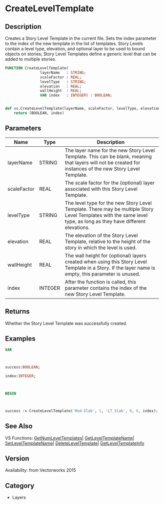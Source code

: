 # CreateLevelTemplate

## Description
Creates a Story Level Template in the current file. Sets the index parameter to the index of the new template in the list of templates. Story Levels contain a level type, elevation, and optional layer to be used to bound objects on stories; Story Level Templates define a generic level that can be added to multiple stories.

```pascal
FUNCTION CreateLevelTemplate(
				layerName   : STRING;
				scaleFactor : REAL;
				levelType   : STRING;
				elevation   : REAL;
				wallHeight  : REAL;
				VAR index   : INTEGER) : BOOLEAN;
```

```python

def vs.CreateLevelTemplate(layerName, scaleFactor, levelType, elevation, wallHeight):
    return (BOOLEAN, index)
```

## Parameters
|Name|Type|Description|
|---|---|---|
|layerName|STRING|The layer name for the new Story Level Template.  This can be blank, meaning that layers will not be created for instances of the new Story Level Template.|
|scaleFactor|REAL|The scale factor for the (optional) layer associated with this Story Level Template.|
|levelType|STRING|The level type for the new Story Level Template.  There may be multiple Story Level Templates with the same level type, as long as they have different elevations.|
|elevation|REAL|The elevation of the Story Level Template, relative to the height of the story in which the level is used.|
|wallHeight|REAL|The wall height for (optional) layers created when using this Story Level Template in a Story.  If the layer name is empty, this parameter is unused.|
|index|INTEGER|After the function is called, this parameter contains the index of the new Story Level Template.|

## Returns
Whether the Story Level Template was successfully created.

## Examples
```pascal
VAR



success:BOOLEAN;

index:INTEGER;



BEGIN



success := CreateLevelTemplate('Mod-Slab', 1, 'LT_Slab', 0, 6, index);
```

## See Also
VS Functions:
[GetNumLevelTemplates](GetNumLevelTemplates.md)| [GetLevelTemplateName](GetLevelTemplateName.md)| [SetLevelTemplateName](SetLevelTemplateName.md)| [DeleteLevelTemplate](DeleteLevelTemplate.md)| [GetLevelTemplateInfo](GetLevelTemplateInfo.md)

## Version
Availability: from Vectorworks 2015
## Category
* Layers

